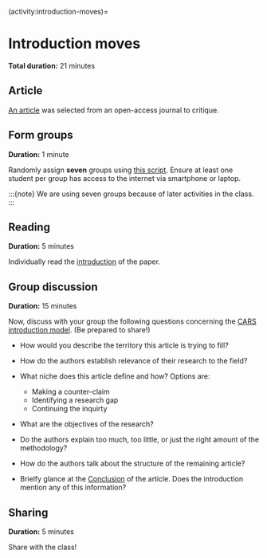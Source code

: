 (activity:introduction-moves)=
# Introduction moves

**Total duration:** 21 minutes

<!-- ## Objective

Writing introductions is a crucial aspect in succinctly explaining  -->

## Article

[An article](examples:article) was selected from an open-access journal to critique.

## Form groups

**Duration:** 1 minute

Randomly assign **seven** groups using [this script](sorting-hat).
Ensure at least one student per group has access to the internet via smartphone or laptop.

:::{note}
We are using seven groups because of later activities in the class.
:::

## Reading

**Duration:** 5 minutes

Individually read the [introduction](examples:article:introduction) of the paper.

## Group discussion

**Duration:** 15 minutes

Now, discuss with your group the following questions concerning the [CARS introduction model](cars-introduction).
(Be prepared to share!)

- How would you describe the territory this article is trying to fill?
- How do the authors establish relevance of their research to the field?
- What niche does this article define and how?
  Options are:

  - Making a counter-claim
  - Identifying a research gap
  - Continuing the inquirty
- What are the objectives of the research?
- Do the authors explain too much, too little, or just the right amount of the methodology?
- How do the authors talk about the structure of the remaining article?
- Brielfy glance at the [Conclusion](examples:article:conclusions) of the article.
  Does the introduction mention any of this information?

## Sharing

**Duration:** 5 minutes

Share with the class!
